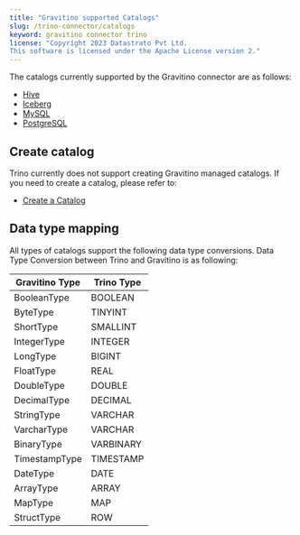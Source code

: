 ```yaml
---
title: "Gravitino supported Catalogs"
slug: /trino-connector/catalogs
keyword: gravitino connector trino
license: "Copyright 2023 Datastrato Pvt Ltd.
This software is licensed under the Apache License version 2."
---
```


The catalogs currently supported by the Gravitino connector are as follows:

- [Hive](catalogs/hive)
- [Iceberg](catalogs/iceberg)
- [MySQL](catalogs/mysql)
- [PostgreSQL](catalogs/postgresql)

## Create catalog

Trino currently does not support creating Gravitino managed catalogs. 
If you need to create a catalog, please refer to:
- [Create a Catalog](../manage-metadata-using-gravitino#create-a-catalog)

## Data type mapping

All types of catalogs support the following data type conversions.
Data Type Conversion between Trino and Gravitino is as following:

| Gravitino Type | Trino Type |
|----------------|------------|
| BooleanType    | BOOLEAN    |
| ByteType       | TINYINT    |
| ShortType      | SMALLINT   |
| IntegerType    | INTEGER    |
| LongType       | BIGINT     |
| FloatType      | REAL       |
| DoubleType     | DOUBLE     |
| DecimalType    | DECIMAL    |
| StringType     | VARCHAR    |
| VarcharType    | VARCHAR    |
| BinaryType     | VARBINARY  |
| TimestampType  | TIMESTAMP  |
| DateType       | DATE       |
| ArrayType      | ARRAY      |
| MapType        | MAP        |
| StructType     | ROW        |